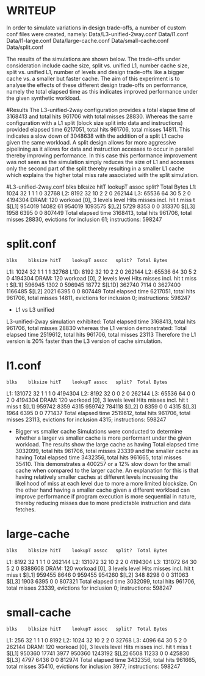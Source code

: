 # WRITEUP 
In order to simulate variations in design trade-offs, a number of custom conf
files were created, namely:
Data/L3-unified-2way.conf
Data/l1.conf
Data/l1-large.conf
Data/large-cache.conf
Data/small-cache.conf
Data/split.conf

The results of the simulations are shown below. The trade-offs under
consideration include cache size, split vs. unified L1, number cache size, split vs. unified L1, number of levels and design trade-offs like a bigger cache vs. a smaller but faster cache. 
The aim of this experiment is to analyse the effects of these different design 
trade-offs on performance, namely the total elapsed time as this indicates 
improved performance under the given synthetic workload.

#Results 
The L3-unified-2way configuration provides a total elapse time of 3168413 and
total hits 961706 with total misses 28830. Whereas the same configuration with a
L1 split (block size split into data and instructions) provided elapsed time 6217051, total hits 961706, total misses 14811. This indicates a slow down of 3048638 with the addition of a split L1 cache given the same workload. A split design allows for more aggressive pipelining as it allows for data and instruction accesses to occur in parallel thereby improving performance. In this case this performance improvement was not seen as the simulation simply reduces the size of L1 and accesses only the second part of the split thereby resulting in a smaller L1 cache which explains the higher total miss rate associated with the split simulation.  


#L3-unified-2way.conf
	blks	blksize	hitT	lookupT	assoc	split?	Total Bytes
L1:	1024	32	1	1	1	0	32768
L2:	8192	32	10	2	2	0	262144
L3:	65536	64	30	5	2	0	4194304
DRAM:			120
workoad [0], 3 levels
level	Hits	misses	incl.	hit t	miss t
$[L1]	954019	14082	61	954019	1093575
$[L2]	5729	8353	0	0	313370
$[L3]	1958	6395	0	0	807449
Total elapsed time 3168413, total hits 961706, total misses 28830, evictions for inclusion 61; instructions: 598247

# split.conf
	blks	blksize	hitT	lookupT	assoc	split?	Total Bytes
L1I:	1024	32	1	1	1	1	32768
L1D:	8192	32	10	2	2	0	262144
L2:	65536	64	30	5	2	0	4194304
DRAM:			120
workoad [0], 2 levels
level	Hits	misses	incl.	hit t	miss t
$[L1I]	596945	1302	0	596945	18772
$[L1D]	362740	7114	0	3627400	1166485
$[L2]	2021	6395	0	0	807449
Total elapsed time 6217051, total hits 961706, total misses 14811, evictions for inclusion 0; instructions: 598247

* L1 vs L3 unified

L3-unified-2way simulation exhibited: Total elapsed time 3168413, total hits 961706, total misses 28830 
whereas the L1 version demonstrated: Total elapsed time 2519612, total hits 961706, total misses 23113
Therefore the L1 version is 20% faster than the L3 version of cache simulation. 


# l1.conf
	blks	blksize	hitT	lookupT	assoc	split?	Total Bytes
L1:	131072	32	1	1	1	0	4194304
L2:	8192	32	0	0	2	0	262144
L3:	65536	64	0	0	2	0	4194304
DRAM:			120
workoad [0], 3 levels
level	Hits	misses	incl.	hit t	miss t
$[L1]	959742	8359	4315	959742	784118
$[L2]	0	8359	0	0	4315
$[L3]	1964	6395	0	0	771437
Total elapsed time 2519612, total hits 961706, total misses 23113, evictions for inclusion 4315; instructions: 598247
    
* Bigger vs smaller cache
Simulations were conducted to determine whether a larger vs smaller cache is more
performant under the given workload. The results show the large cache as having
Total elapsed time 3032099, total hits 961706, total misses 23339 and the
smaller cache as having Total elapsed time 3432356, total hits 961665, total misses 35410. This demonstrates a 400257 or a 12% slow down for the small cache when compared to the larger cache. An explanation for this is that having relatively smaller caches at different levels increasing the likelihood of miss at each level due to more a more limited blocksize. On the other hand having a smaller cache given a different workload can improve performance if program execution is more sequential in nature, thereby reducing misses due to more predictable instruction and data fetches. 

# large-cache
	blks	blksize	hitT	lookupT	assoc	split?	Total Bytes
L1:	8192	32	1	1	1	0	262144
L2:	131072	32	10	2	2	0	4194304
L3:	131072	64	30	5	2	0	8388608
DRAM:			120
workoad [0], 3 levels
level	Hits	misses	incl.	hit t	miss t
$[L1]	959455	8646	0	959455	954260
$[L2]	348	8298	0	0	311063
$[L3]	1903	6395	0	0	807321
Total elapsed time 3032099, total hits 961706, total misses 23339, evictions for inclusion 0; instructions: 598247

# small-cache
	blks	blksize	hitT	lookupT	assoc	split?	Total Bytes
L1:	256	32	1	1	1	0	8192
L2:	1024	32	10	2	2	0	32768
L3:	4096	64	30	5	2	0	262144
DRAM:			120
workoad [0], 3 levels
level	Hits	misses	incl.	hit t	miss t
$[L1]	950360	17741	3977	950360	1243192
$[L2]	6508	11233	0	0	425830
$[L3]	4797	6436	0	0	812974
Total elapsed time 3432356, total hits 961665, total misses 35410, evictions for inclusion 3977; instructions: 598247
